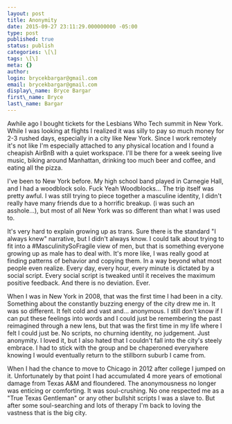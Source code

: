 ```yaml
---
layout: post
title: Anonymity
date: 2015-09-27 23:11:29.000000000 -05:00
type: post
published: true
status: publish
categories: \[\]
tags: \[\]
meta: {}
author:
login: brycekbargar@gmail.com
email: brycekbargar@gmail.com
display\_name: Bryce Bargar
first\_name: Bryce
last\_name: Bargar
---
```


Awhile ago I bought tickets for the Lesbians Who Tech summit in New York. While I was looking at flights I realized it was silly to pay so much money for 2-3 rushed days, especially in a city like New York. Since I work remotely it's not like I'm especially attached to any physical location and I found a cheapish AirBnB with a quiet workspace. I'll be there for a week seeing live music, biking around Manhattan, drinking too much beer and coffee, and eating all the pizza.

I've been to New York before. My high school band played in Carnegie Hall, and I had a woodblock solo. Fuck Yeah Woodblocks... The trip itself was pretty awful. I was still trying to piece together a masculine identity, I didn't really have many friends due to a horrific breakup. (i was such an asshole...), but most of all New York was so different than what I was used to.

It's very hard to explain growing up as trans. Sure there is the standard "I always knew" narrative, but I didn't always know. I could talk about trying to fit into a \#MasculinitySoFragile view of men, but that is something everyone growing up as male has to deal with. It's more like, I was really good at finding patterns of behavior and copying them. In a way beyond what most people even realize. Every day, every hour, every minute is dictated by a social script. Every social script is tweaked until it receives the maximum positive feedback. And there is no deviation. Ever.

When I was in New York in 2008, that was the first time I had been in a city. Something about the constantly buzzing energy of the city drew me in. It was so different. It felt cold and vast and... anonymous. I still don't know if I can put these feelings into words and I could just be remembering the past reimagined through a new lens, but that was the first time in my life where I felt I could just be. No scripts, no churning identity, no judgement. Just anonymity. I loved it, but I also hated that I couldn't fall into the city's steely embrace. I had to stick with the group and be chaperoned everywhere knowing I would eventually return to the stillborn suburb I came from.

When I had the chance to move to Chicago in 2012 after college I jumped on it. Unfortunately by that point I had accumulated 4 more years of emotional damage from Texas A&M and floundered. The anonymousness no longer was enticing or comforting. It was soul-crushing. No one respected me as a "True Texas Gentleman" or any other bullshit scripts I was a slave to. But after some soul-searching and lots of therapy I'm back to loving the vastness that is the big city.